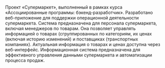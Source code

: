 Проект «Супермаркет», выполненный в рамках курса «Ассоциированные программы: бэкенд-разработчик».
Разработано веб-приложение для поддержки операционной деятельности супермаркета. Система предназначена для персонала супермаркета, включая менеджеров по товарам. Она позволяет управлять информацией о товарах (сгруппированных по категориям, их ценах (включая историю изменений) и поставщиках (транспортных компаниях). Актуальная информация о товарах и ценах доступна через веб-интерфейс.
Информационная система предназначена для эффективного управления данными супермаркета и автоматизации процесса продаж.
